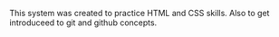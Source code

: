 This system was created to practice HTML and CSS skills. Also to get introduceed to git and github concepts.